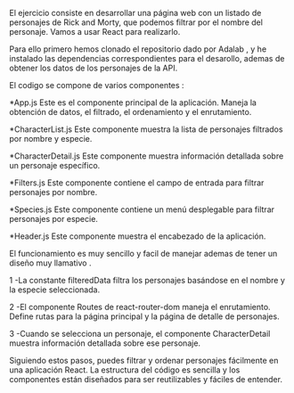 <!-- # React + Vite

This template provides a minimal setup to get React working in Vite with HMR and some ESLint rules.

Currently, two official plugins are available:

- [@vitejs/plugin-react](https://github.com/vitejs/vite-plugin-react/blob/main/packages/plugin-react/README.md) uses [Babel](https://babeljs.io/) for Fast Refresh
- [@vitejs/plugin-react-swc](https://github.com/vitejs/vite-plugin-react-swc) uses [SWC](https://swc.rs/) for Fast Refresh
 -->

 El ejercicio consiste en desarrollar una página web con un listado de personajes de Rick and Morty, que podemos filtrar por el nombre del personaje. Vamos a usar React para realizarlo.

Para ello primero hemos clonado el repositorio dado por Adalab , y he instalado las dependencias correspondientes para el desarollo, ademas de obtener los datos de los personajes de la API.

El codigo se compone de varios componentes :

*App.js
Este es el componente principal de la aplicación. Maneja la obtención de datos, el filtrado, el ordenamiento y el enrutamiento.

*CharacterList.js
Este componente muestra la lista de personajes filtrados por nombre y especie.

*CharacterDetail.js
Este componente muestra información detallada sobre un personaje específico.

*Filters.js
Este componente contiene el campo de entrada para filtrar personajes por nombre.

*Species.js
Este componente contiene un menú desplegable para filtrar personajes por especie.

*Header.js
Este componente muestra el encabezado de la aplicación.

El funcionamiento es muy sencillo y facil de manejar ademas de tener un diseño muy llamativo .

1 -La constante filteredData filtra los personajes basándose en el nombre y la especie seleccionada. 

2 -El componente Routes de react-router-dom maneja el enrutamiento. Define rutas para la página principal y la página de detalle de personajes.

3 -Cuando se selecciona un personaje, el componente CharacterDetail muestra información detallada sobre ese personaje.

Siguiendo estos pasos, puedes filtrar y ordenar personajes fácilmente en una aplicación React. La estructura del código es sencilla y los componentes están diseñados para ser reutilizables y fáciles de entender.


